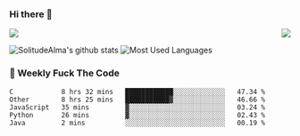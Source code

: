 ### Hi there 👋
<p>
  <a href="https://count.getloli.com/"><img src="https://count.getloli.com/get/@:solitudealma"></a>
  <img src="https://weather-icon.journeyad.repl.co/@guangzhou?v=1" align="right">
</p>



![SolitudeAlma's github stats](https://github-readme-stats.vercel.app/api?username=solitudealma&show_icons=true&theme=radical)
![Most Used Languages](https://github-readme-stats.vercel.app/api/top-langs/?username=solitudealma&layout=compact&hide_border=true&theme=dark)
<!-- ![visitors](https://visitor-badge.glitch.me/badge?page_id=solitudealma.solitudealma.id) -->


### :dart: Weekly Fuck The Code

<!--START_SECTION:waka-->
```text
C            8 hrs 32 mins   ████████████░░░░░░░░░░░░░   47.34 % 
Other        8 hrs 25 mins   ███████████▓░░░░░░░░░░░░░   46.66 % 
JavaScript   35 mins         ▓░░░░░░░░░░░░░░░░░░░░░░░░   03.24 % 
Python       26 mins         ▓░░░░░░░░░░░░░░░░░░░░░░░░   02.43 % 
Java         2 mins          ░░░░░░░░░░░░░░░░░░░░░░░░░   00.19 % 
```
<!--END_SECTION:waka-->
